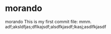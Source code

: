 morando
=======

morando
This is my first commit file:  mmm. 
adf;aksldfjas;dflkajsdf;alsdfkjasdf;lkasj;asdlfkjasdf

